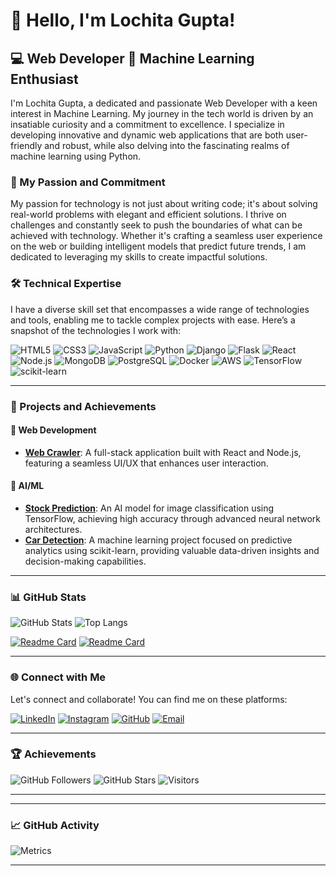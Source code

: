 # 👋 Hello, I'm Lochita Gupta!

## 💻 Web Developer  🤖 Machine Learning Enthusiast

I'm Lochita Gupta, a dedicated and passionate Web Developer with a keen interest in Machine Learning. My journey in the tech world is driven by an insatiable curiosity and a commitment to excellence. I specialize in developing innovative and dynamic web applications that are both user-friendly and robust, while also delving into the fascinating realms of machine learning using Python.

### 🚀 My Passion and Commitment

My passion for technology is not just about writing code; it's about solving real-world problems with elegant and efficient solutions. I thrive on challenges and constantly seek to push the boundaries of what can be achieved with technology. Whether it's crafting a seamless user experience on the web or building intelligent models that predict future trends, I am dedicated to leveraging my skills to create impactful solutions.

### 🛠 Technical Expertise

I have a diverse skill set that encompasses a wide range of technologies and tools, enabling me to tackle complex projects with ease. Here’s a snapshot of the technologies I work with:

![HTML5](https://img.shields.io/badge/HTML5-E34F26?style=for-the-badge&logo=html5&logoColor=white)
![CSS3](https://img.shields.io/badge/CSS3-1572B6?style=for-the-badge&logo=css3&logoColor=white)
![JavaScript](https://img.shields.io/badge/JavaScript-F7DF1E?style=for-the-badge&logo=javascript&logoColor=black)
![Python](https://img.shields.io/badge/Python-3776AB?style=for-the-badge&logo=python&logoColor=white)
![Django](https://img.shields.io/badge/Django-092E20?style=for-the-badge&logo=django&logoColor=white)
![Flask](https://img.shields.io/badge/Flask-000000?style=for-the-badge&logo=flask&logoColor=white)
![React](https://img.shields.io/badge/React-61DAFB?style=for-the-badge&logo=react&logoColor=black)
![Node.js](https://img.shields.io/badge/Node.js-339933?style=for-the-badge&logo=node-dot-js&logoColor=white)
![MongoDB](https://img.shields.io/badge/MongoDB-47A248?style=for-the-badge&logo=mongodb&logoColor=white)
![PostgreSQL](https://img.shields.io/badge/PostgreSQL-336791?style=for-the-badge&logo=postgresql&logoColor=white)
![Docker](https://img.shields.io/badge/Docker-2496ED?style=for-the-badge&logo=docker&logoColor=white)
![AWS](https://img.shields.io/badge/AWS-232F3E?style=for-the-badge&logo=amazon-aws&logoColor=white)
![TensorFlow](https://img.shields.io/badge/TensorFlow-FF6F00?style=for-the-badge&logo=tensorflow&logoColor=white)
![scikit-learn](https://img.shields.io/badge/scikit--learn-F7931E?style=for-the-badge&logo=scikit-learn&logoColor=white)

---

### 🌟 Projects and Achievements

#### 📱 Web Development
- **[Web Crawler](https://github.com/guptalochita18/webcrawler)**: A full-stack application built with React and Node.js, featuring a seamless UI/UX that enhances user interaction.


#### 🤖 AI/ML
- **[Stock Prediction](https://github.com/guptalochita18/Stockprediction2)**: An AI model for image classification using TensorFlow, achieving high accuracy through advanced neural network architectures.
- **[Car Detection](https://github.com/guptalochita18/car-detetction)**: A machine learning project focused on predictive analytics using scikit-learn, providing valuable data-driven insights and decision-making capabilities.

---

### 📊 GitHub Stats

![GitHub Stats](https://github-readme-stats.vercel.app/api?username=guptalochita18&show_icons=true&theme=dark)
![Top Langs](https://github-readme-stats.vercel.app/api/top-langs/?username=guptalochita18&layout=compact&theme=dark)

[![Readme Card](https://github-readme-stats.vercel.app/api/pin/?username=guptalochita18&repo=webcrawler&theme=dark)](https://github.com/guptalochita18/webcrawler)
[![Readme Card](https://github-readme-stats.vercel.app/api/pin/?username=guptalochita18&repo=Code_alpha_file_converter&theme=dark)](https://github.com/guptalochita18/Code_alpha_file_converter)

---

### 🌐 Connect with Me

Let's connect and collaborate! You can find me on these platforms:

[![LinkedIn](https://img.shields.io/badge/LinkedIn-0077B5?style=for-the-badge&logo=linkedin&logoColor=white)](http://www.linkedin.com/in/lochita-gupta-98a15a225)
[![Instagram](https://img.shields.io/badge/Instagram-E4405F?style=for-the-badge&logo=instagram&logoColor=white)](https://www.instagram.com/xx_lochita_xx?igsh=cTQ3OHhqaHZiZXFo)
[![GitHub](https://img.shields.io/badge/GitHub-181717?style=for-the-badge&logo=github&logoColor=white)](https://github.com/guptalochita18)
[![Email](https://img.shields.io/badge/Email-D14836?style=for-the-badge&logo=gmail&logoColor=white)](guptalochita@gamil.com)

---

### 🏆 Achievements

![GitHub Followers](https://img.shields.io/github/followers/guptalochita18?style=social)
![GitHub Stars](https://img.shields.io/github/stars/guptalochita18?style=social)
![Visitors](https://visitor-badge.glitch.me/badge?page_id=guptalochita18.guptalochita18)

---



---

### 📈 GitHub Activity

![Metrics](https://metrics.lecoq.io/guptalochita18?template=classic&isocalendar=1&languages=1&stars=1&habits=1&followup=1&people=1&code=1&activity=1&achievements=1&notable=1&repositories=1&lines=1&repositories=100&repositories.batch=100&repositories.forks=false&repositories.affiliations=owner&achievements.threshold=C&achievements.secrets=true&achievements.display=detailed&achievements.limit=0&languages.colors=github&languages.threshold=0%25&isocalendar.duration=full-year&config.timezone=Europe%2FLondon)

---


